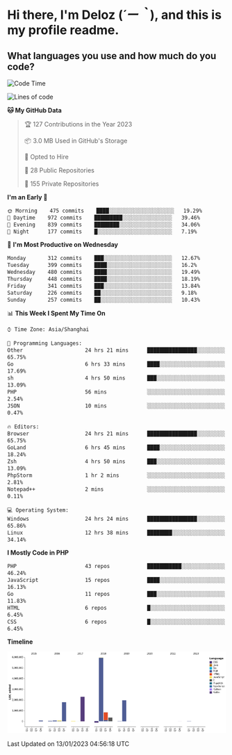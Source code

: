 # **Hi there, I'm Deloz (*´ー｀*), and this is my profile readme.**
<!--  [![Profile views](https://gpvc.arturio.dev/dank-del)](https://github.com/dank-del) -->
## **What languages you use and how much do you code?**

<!--START_SECTION:waka-->
![Code Time](http://img.shields.io/badge/Code%20Time-703%20hrs%2030%20mins-blue)

![Lines of code](https://img.shields.io/badge/From%20Hello%20World%20I%27ve%20Written-13%20Million%20lines%20of%20code-blue)

**🐱 My GitHub Data** 

> 🏆 127 Contributions in the Year 2023
 > 
> 📦 3.0 MB Used in GitHub's Storage 
 > 
> 💼 Opted to Hire
 > 
> 📜 28 Public Repositories 
 > 
> 🔑 155 Private Repositories  
 > 
**I'm an Early 🐤** 

```text
🌞 Morning    475 commits    ████░░░░░░░░░░░░░░░░░░░░░   19.29% 
🌆 Daytime    972 commits    █████████░░░░░░░░░░░░░░░░   39.46% 
🌃 Evening    839 commits    ████████░░░░░░░░░░░░░░░░░   34.06% 
🌙 Night      177 commits    █░░░░░░░░░░░░░░░░░░░░░░░░   7.19%

```
📅 **I'm Most Productive on Wednesday** 

```text
Monday       312 commits    ███░░░░░░░░░░░░░░░░░░░░░░   12.67% 
Tuesday      399 commits    ████░░░░░░░░░░░░░░░░░░░░░   16.2% 
Wednesday    480 commits    ████░░░░░░░░░░░░░░░░░░░░░   19.49% 
Thursday     448 commits    ████░░░░░░░░░░░░░░░░░░░░░   18.19% 
Friday       341 commits    ███░░░░░░░░░░░░░░░░░░░░░░   13.84% 
Saturday     226 commits    ██░░░░░░░░░░░░░░░░░░░░░░░   9.18% 
Sunday       257 commits    ██░░░░░░░░░░░░░░░░░░░░░░░   10.43%

```


📊 **This Week I Spent My Time On** 

```text
⌚︎ Time Zone: Asia/Shanghai

💬 Programming Languages: 
Other                    24 hrs 21 mins      ████████████████░░░░░░░░░   65.75% 
Go                       6 hrs 33 mins       ████░░░░░░░░░░░░░░░░░░░░░   17.69% 
sh                       4 hrs 50 mins       ███░░░░░░░░░░░░░░░░░░░░░░   13.09% 
PHP                      56 mins             ░░░░░░░░░░░░░░░░░░░░░░░░░   2.54% 
JSON                     10 mins             ░░░░░░░░░░░░░░░░░░░░░░░░░   0.47%

🔥 Editors: 
Browser                  24 hrs 21 mins      ████████████████░░░░░░░░░   65.75% 
GoLand                   6 hrs 45 mins       ████░░░░░░░░░░░░░░░░░░░░░   18.24% 
Zsh                      4 hrs 50 mins       ███░░░░░░░░░░░░░░░░░░░░░░   13.09% 
PhpStorm                 1 hr 2 mins         ░░░░░░░░░░░░░░░░░░░░░░░░░   2.81% 
Notepad++                2 mins              ░░░░░░░░░░░░░░░░░░░░░░░░░   0.11%

💻 Operating System: 
Windows                  24 hrs 24 mins      ████████████████░░░░░░░░░   65.86% 
Linux                    12 hrs 38 mins      ████████░░░░░░░░░░░░░░░░░   34.14%

```

**I Mostly Code in PHP** 

```text
PHP                      43 repos            ███████████░░░░░░░░░░░░░░   46.24% 
JavaScript               15 repos            ████░░░░░░░░░░░░░░░░░░░░░   16.13% 
Go                       11 repos            ███░░░░░░░░░░░░░░░░░░░░░░   11.83% 
HTML                     6 repos             █░░░░░░░░░░░░░░░░░░░░░░░░   6.45% 
CSS                      6 repos             █░░░░░░░░░░░░░░░░░░░░░░░░   6.45%

```


**Timeline**

![Chart not found](https://raw.githubusercontent.com/deloz/deloz/main/charts/bar_graph.png) 


 Last Updated on 13/01/2023 04:56:18 UTC
<!--END_SECTION:waka-->
